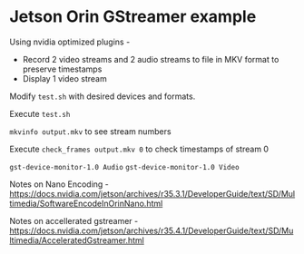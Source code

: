
# Jetson Orin GStreamer example

Using nvidia optimized plugins - 
- Record 2 video streams and 2 audio streams to file in MKV format to preserve timestamps
- Display 1 video stream


Modify `test.sh` with desired devices and formats.

Execute `test.sh`

`mkvinfo output.mkv` to see stream numbers

Execute `check_frames output.mkv 0` to check timestamps of stream 0


`gst-device-monitor-1.0 Audio`
`gst-device-monitor-1.0 Video`


Notes on Nano Encoding - https://docs.nvidia.com/jetson/archives/r35.3.1/DeveloperGuide/text/SD/Multimedia/SoftwareEncodeInOrinNano.html

Notes on accellerated gstreamer - https://docs.nvidia.com/jetson/archives/r35.4.1/DeveloperGuide/text/SD/Multimedia/AcceleratedGstreamer.html

